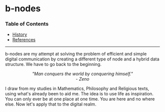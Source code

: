 <!--
b-nodes - been, be, become  
Created by B Salinas on 12-01-2022
-->

# b-nodes
### Table of Contents
- [History](https://github.com/B-Salinas/b-nodes/blob/main/HISTORY.md)
- [References](https://github.com/B-Salinas/b-nodes/blob/main/refs.md)

---

b-nodes are my attempt at solving the problem of efficient and simple digital communication by creating a different type of node and a hybrid data structure. We have to go back to the beginning. 

<p align="center" >
  <em>
    "Man conquers the world by conquering himself."
    <br/>
    - Zeno
  </em>
</p>

I draw from my studies in Mathematics, Philosophy and Religious texts, using what's already been to aid me. The idea is to use life as inspiration. You can only ever be at one place at one time. You are here and no where else. Now let's apply that to the digital realm.
